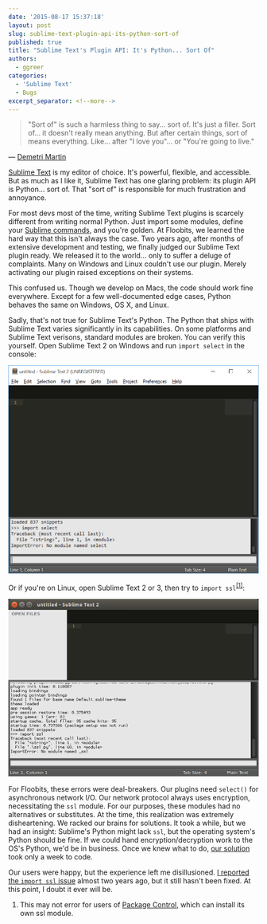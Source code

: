 ```yaml
---
date: '2015-08-17 15:37:18'
layout: post
slug: sublime-text-plugin-api-its-python-sort-of
published: true
title: "Sublime Text's Plugin API: It's Python... Sort Of"
authors:
  - ggreer
categories:
  - 'Sublime Text'
  - Bugs
excerpt_separator: <!--more-->
---
```


> "Sort of" is such a harmless thing to say... sort of. It's just a filler. Sort of... it doesn't really mean anything. But after certain things, sort of means everything. Like... after "I love you"... or "You're going to live."

— [Demetri Martin](https://en.wikipedia.org/wiki/Demetri_Martin)

[Sublime Text](http://www.sublimetext.com/) is my editor of choice. It's powerful, flexible, and accessible. But as much as I like it, Sublime Text has one glaring problem: its plugin API is Python... sort of. That "sort of" is responsible for much frustration and annoyance.

<!--more-->

For most devs most of the time, writing Sublime Text plugins is scarcely different from writing normal Python. Just import some modules, define your [Sublime commands](https://www.sublimetext.com/docs/3/api_reference.html#sublime_plugin.ApplicationCommand), and you're golden. At Floobits, we learned the hard way that this isn't always the case. Two years ago, after months of extensive development and testing, we finally judged our Sublime Text plugin ready. We released it to the world... only to suffer a deluge of complaints. Many on Windows and Linux couldn't use our plugin. Merely activating our plugin raised exceptions on their systems.

This confused us. Though we develop on Macs, the code should work fine everywhere. Except for a few well-documented edge cases, Python behaves the same on Windows, OS X, and Linux.

Sadly, that's not true for Sublime Text's Python. The Python that ships with Sublime Text varies significantly in its capabilities. On some platforms and Sublime Text verisons, standard modules are broken. You can verify this yourself. Open Sublime Text 2 on Windows and run `import select` in the console:

<img src="/images/st2_win_select.png" />

Or if you're on Linux, open Sublime Text 2 or 3, then try to `import ssl`<sup>[\[1\]](#ref_1)</sup>:

<img src="/images/st2_linux_ssl.png" />

For Floobits, these errors were deal-breakers. Our plugins need `select()` for asynchronous network I/O. Our network protocol always uses encryption, necessitating the `ssl` module. For our purposes, these modules had no alternatives or substitutes. At the time, this realization was extremely disheartening. We racked our brains for solutions. It took a while, but we had an insight: Sublime's Python might lack `ssl`, but the operating system's Python should be fine. If we could hand encryption/decryption work to the OS's Python, we'd be in business. Once we knew what to do, [our solution](https://github.com/Floobits/floobits-sublime/pull/144) took only a week to code.

Our users were happy, but the experience left me disillusioned. [I reported the `import ssl` issue](https://github.com/SublimeTextIssues/Core/issues/177) almost two years ago, but it still hasn't been fixed. At this point, I doubt it ever will be.

1. <span id="ref_1"></span> This may not error for users of [Package Control](https://packagecontrol.io/), which can install its own ssl module.
